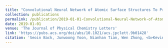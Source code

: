```yaml
---
title: "Convolutional Neural Network of Atomic Surface Structures To Predict Binding Energies for High-Throughput Screening of Catalysts"
collection: publications
permalink: /publication/2019-01-01-Convolutional-Neural-Network-of-Atomic-Surface-Structures-To-Predict-Binding-Energies-for-High-Throughput-Screening-of-Catalysts
date: 2019-01-01
venue: 'The Journal of Physical Chemistry Letters'
link: 'https://pubs.acs.org/doi/abs/10.1021/acs.jpclett.9b01428'
citation: 'Seoin Back, Junwoong Yoon, Nianhan Tian, Wen Zhong, <b>Kevin Tran<b>, Zachary Ulissi, "Convolutional Neural Network of Atomic Surface Structures To Predict Binding Energies for High-Throughput Screening of Catalysts". The Journal of Physical Chemistry Letters, 2019.'
---
```

